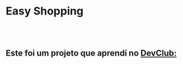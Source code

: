 <h1>Easy Shopping</h1>
<br>
<br>
<h2>Este foi um projeto que aprendi no <a href="https://rodolfomori.com.br/devclub">DevClub:</a><h2>
